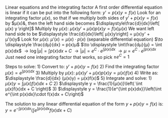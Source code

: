Linear equations and the integrating factor
	A first order differential equation is linear if it can be put into the following form:
		$y' = p(x)y=f(x)$
	Look for an integrating factor $μ(x)$, so that if we multiply both sides of $y' + p(x)y = f(x)$ by $μ(x)&, then the left hand side becomes
		$\displaystyle\frac{d}{dx}\left[ μ(x) y \right]$
	Multiply by $μ(x)$: $μ(x)y' + μ(x)p(x)y = f(x) μ(x)$
		We want left hand side to be
			$\displaystyle \frac{d}{dx}\left[ μ(x)y\right] = μ(x)y' + μ'(x)y$
			Look for $μ(x)$: $μ'(x) = μ(x)\cdot p(x)$ (separable differential equation)
				$\to \displaystyle \frac{dμ}{dx} = p(x)μ$
				$\to \displaystyle \int\frac{dμ}{μ} = \int p(x)dx$
				$\to \displaystyle \log |μ| = \int p(x)dx + C$
				$\to \displaystyle |μ| = e^C\cdot e^{\int p(x)dx}$
				$\to \displaystyle μ = e^C\cdot e^{\int p(x)dx}$
					Just need one integrating factor that works, so pick $\pm e^C = 1$

Steps to solve:
	1) Convert to: $y' + p(x)y = f(x)$
	2) Find the integrating factor $\displaystyle μ(x) = e^{\int p(x)dx}$
	3) Multiply by $μ(x)$: $μ(x)y' + μ(x)p(x)y = μ(x)f(x)$
	4) Write as: $\displaystyle \frac{d}{dx} (μ(x)y) = μ(x)f(x)$
	5) Integrate and solve:
		1) $\displaystyle μ(x) y = \int μ(x)f(x)dx + C$
		2) $\displaystyle y = \frac{1}{μ(x)}\left( \int μ(x)f(x)dx + C \right)$
		3) $\displaystyle y = \frac{1}{e^{\int p(x)dx}}\left(\int e^{\int p(x)dx}\cdot f(x)dx + C\right)$

The solution to any linear differential equation of the form $y + p(x)y = f(x)$ is:
	$\displaystyle y = e^{-\int p(x)dx}\left(\int e^{\int p(x)dx}f(x)dx + C\right)$

